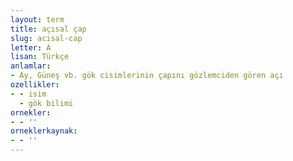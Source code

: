```yaml
---
layout: term
title: açısal çap
slug: acisal-cap
letter: A
lisan: Türkçe
anlamlar:
- Ay, Güneş vb. gök cisimlerinin çapını gözlemciden gören açı
ozellikler:
- - isim
  - gök bilimi
ornekler:
- - ''
orneklerkaynak:
- - ''
---
```

